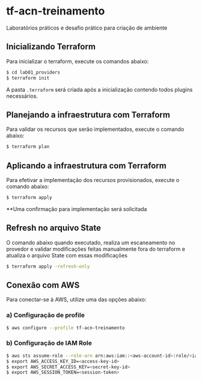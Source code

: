 # tf-acn-treinamento
Laboratórios práticos e desafio prático para criação de ambiente



## Inicializando Terraform

Para inicializar o terraform, execute os comandos abaixo:

```sh
$ cd lab01_providers
$ terraform init
```

A pasta `.terraform` será criada após a inicialização contendo todos plugins necessários.

## Planejando a infraestrutura com Terraform

Para validar os recursos que serão implementados, execute o comando abaixo:

```sh
$ terraform plan
```

## Aplicando a infraestrutura com Terraform

Para efetivar a implementação dos recursos provisionados, execute o comando abaixo:

```sh
$ terraform apply
```
**Uma confirmação para implementação será solicitada 

## Refresh no arquivo State

O comando abaixo quando executado, realiza um escaneamento no provedor e validar modificações feitas manualmente fora do terraform e atualiza o arquivo State com essas modificações

```sh
$ terraform apply -refresh-only
```

## Conexão com AWS

Para conectar-se à AWS, utilize uma das opções abaixo:

### a) Configuração de profile

```sh
$ aws configure --profile tf-acn-treinamento
```

### b) Configuração de IAM Role

```sh
$ aws sts assume-role --role-arn arn:aws:iam::<aws-account-id>:role/<iam-role-name> --role-session-name "<session-name>" --profile <profile-name> --output json
$ export AWS_ACCESS_KEY_ID=<access-key-id>
$ export AWS_SECRET_ACCESS_KEY=<secret-key-id>
$ export AWS_SESSION_TOKEN=<session-token>
```
